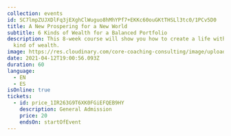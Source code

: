 ```yaml
---
collection: events
id: SC7lmpZUJXDlFq3jEXghClWuguo8hMhYPf7+EKKc60ouGKtTHSLl3tc0/1PCv5D0
title: A New Prospering for a New World
subtitle: 6 Kinds of Wealth for a Balanced Portfolio
description: This 8-week course will show you how to create a life with every
  kind of wealth.
image: https://res.cloudinary.com/core-coaching-consulting/image/upload/v1600804098/ariel-pilotto-a-l0rMCZh2o-unsplash_h5qyvr.jpg
date: 2021-04-12T19:00:56.093Z
duration: 60
language:
  - EN
  - ES
isOnline: true
tickets:
  - id: price_1IR263G9T6XK0FGiEFQEB9HY
    description: General Admission
    price: 20
    endsOn: startOfEvent
---
```

